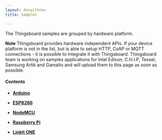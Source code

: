 ```yaml
---
layout: docwithnav
title: Samples

---
```


The Thingsboard samples are grouped by hardware platform. 

**Note** Thingsboard provides hardware independent APIs. 
If your device platform is not in the list, but is able to setup HTTP, CoAP or MQTT connections - it is possible to integrate it with Thingsboard.
Thingsboard team is working on samples applications for 
Intel Edison, C.H.I.P, Tessel, Samsung Artik and Gamalto 
and will upload them to this page as soon as possible.   

#### Contents

 - [**Arduino**](/docs/samples/arduino/) 

 - [**ESP8266**](/docs/samples/esp8266/) 

 - [**NodeMCU**](/docs/samples/nodemcu/)

 - [**Raspberry Pi**](/docs/samples/raspberry/)
 
 - [**LinkIt ONE**](/docs/samples/linkit-one/) 
